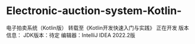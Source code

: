 # Electronic-auction-system-Kotlin-
电子拍卖系统（Kotlin版）
转载至《Kotlin开发快速入门与实践》
正在开发
版本信息：
JDK版本：待定
编辑器：IntelliJ IDEA 2022.2版
